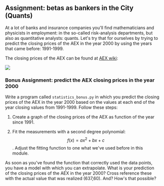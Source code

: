 ## Assignment: betas as bankers in the City (Quants)

At a lot of banks and insurance companies you'll find mathematicians and physicists in employment: in the so-called risk-analysis departments, but also as quantitative analysts: quants. Let's try that for ourselves by trying to predict the closing prices of the AEX in the year 2000 by using the years that came before: 1991-1999.

The closing prices of the AEX can be found at [AEX wiki](https://en.wikipedia.org/wiki/AEX_index):

![](AEXeindstandTabel.png)

### Bonus Assignment: predict the AEX closing prices in the year 2000 

Write a program called `statistics_bonus.py` in which you predict the closing prices of the AEX in the year 2000 based on the values at each end of the year closing values from 1991-1999. Follow these steps:

   1. Create a graph of the closing prices of the AEX as function of the year since 1991.

   2. Fit the measurements with a second degree polynomial: $$f(x)=ax^2+bx+c$$. 
      Adjust the fitting function to one what we've used before in this module.

As soon as you've found the function that correctly used the data points, you have a model with which you can extrapolate. What is your prediction of the closing prices of the AEX in the year 2000? Cross reference these with the actual value that was realized (637,60). And? How's that possible?
    
    
	